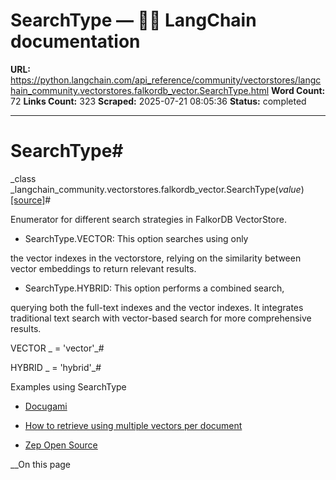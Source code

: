 # SearchType — 🦜🔗 LangChain  documentation

**URL:** https://python.langchain.com/api_reference/community/vectorstores/langchain_community.vectorstores.falkordb_vector.SearchType.html
**Word Count:** 72
**Links Count:** 323
**Scraped:** 2025-07-21 08:05:36
**Status:** completed

---

# SearchType\#

_class _langchain\_community.vectorstores.falkordb\_vector.SearchType\(_value_\)[\[source\]](https://python.langchain.com/api_reference/_modules/langchain_community/vectorstores/falkordb_vector.html#SearchType)\#     

Enumerator for different search strategies in FalkorDB VectorStore.

  * SearchType.VECTOR: This option searches using only

the vector indexes in the vectorstore, relying on the similarity between vector embeddings to return relevant results.

  * SearchType.HYBRID: This option performs a combined search,

querying both the full-text indexes and the vector indexes. It integrates traditional text search with vector-based search for more comprehensive results.

VECTOR _ = 'vector'_\#     

HYBRID _ = 'hybrid'_\#     

Examples using SearchType

  * [Docugami](https://python.langchain.com/docs/integrations/document_loaders/docugami/)

  * [How to retrieve using multiple vectors per document](https://python.langchain.com/docs/how_to/multi_vector/)

  * [Zep Open Source](https://python.langchain.com/docs/integrations/retrievers/zep_memorystore/)

__On this page